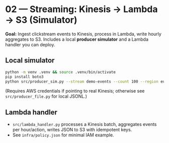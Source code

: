 # 02 — Streaming: Kinesis → Lambda → S3 (Simulator)

**Goal:** Ingest clickstream events to Kinesis, process in Lambda, write hourly aggregates to S3.
Includes a local **producer simulator** and a Lambda handler you can deploy.

## Local simulator
```bash
python -m venv .venv && source .venv/bin/activate
pip install boto3
python src/producer_sim.py --stream demo-events --count 100 --region eu-west-2
```
(Requires AWS credentials if pointing to real Kinesis; otherwise see `src/producer_file.py` for local JSONL.)

## Lambda handler
- `src/lambda_handler.py` processes a Kinesis batch, aggregates events per hour/action, writes JSON to S3 with idempotent keys.
- See `infra/policy.json` for minimal IAM example.
